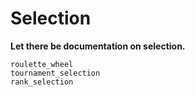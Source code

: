 # Selection

**Let there be documentation on selection.**


```@docs
roulette_wheel
tournament_selection
rank_selection
```